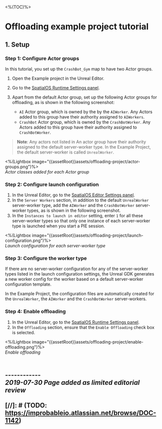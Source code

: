 <%(TOC)%>

# Offloading example project tutorial

## 1. Setup

### Step 1: Configure Actor groups

In this tutorial, you set up the `CrashBot_Gym` map to have two Actor groups.

1. Open the Example project in the Unreal Editor.
2. Go to the [SpatialOS Runtime Settings panel]({{urlRoot}}/content/unreal-editor-interface/runtime-settings).
3. Apart from the default Actor group, set up the following Actor groups for offloading, as is shown in the following screenshot:

    - `AI` Actor group, which is owned by the by the `AIWorker`. Any Actors added to this group have their authority assigned to `AIWorkers`.
    - `CrashBot` Actor group, which is owned by the `CrashBotWorker`. Any Actors added to this group have their authority assigned to `CrashBotWorker`.

> **Note**: Any actors not listed in An actor group have their authority assigned to the default server-worker type. In the Example Project, the default server-worker is called `UnrealWorker`.

<%(Lightbox image="{{assetRoot}}assets/offloading-project/actor-groups.png")%> 
<br>
_Actor classes added for each Actor group_

### Step 2: Configure launch configuration

1. In the Unreal Editor, go to the [SpatialOS Editor Settings panel]({{urlRoot}}/content/unreal-editor-interface/editor-settings). 
2. In the `Server Workers` section, in addition to the default `UnrealWorker` server-worker type, add the `AIWorker` and the `CrashBotWorker` server-worker types, as is shown in the following screenshot.
3. In the `Instances to launch in editor` setting, enter `1` for all these server-worker types so that only one instance of each server-worker type is launched when you start a PIE session.

<%(Lightbox image="{{assetRoot}}assets/offloading-project/launch-configuration.png")%>
<br>
_Launch configuration for each server-worker type_

### Step 3: Configure the worker type

If there are no server-worker configuration for any of the server-worker types listed in the launch configuration settings, the Unreal GDK generates a new worker config for the worker based on a default server-worker configuration template.

In the Example Project, the configuration files are automatically created for the `UnrealWorker`, the `AIWorker` and the `CrashBotWorker` server-workers.

### Step 4: Enable offloading

1. In the Unreal Editor, go to the [SpatialOS Runtime Settings panel]({{urlRoot}}/content/unreal-editor-interface/runtime-settings).
2. In the `Offloading` section, ensure that the `Enable Offloading` check box is selected.
 
<%(Lightbox image="{{assetRoot}}assets/offloading-project/enable-offloading.png")%>
<br>
_Enable offloading_

<br/>------------<br/>
_2019-07-30 Page added as limited editorial review_
<br/>
<br/>
[//]: # (TODO: https://improbableio.atlassian.net/browse/DOC-1142)
------------